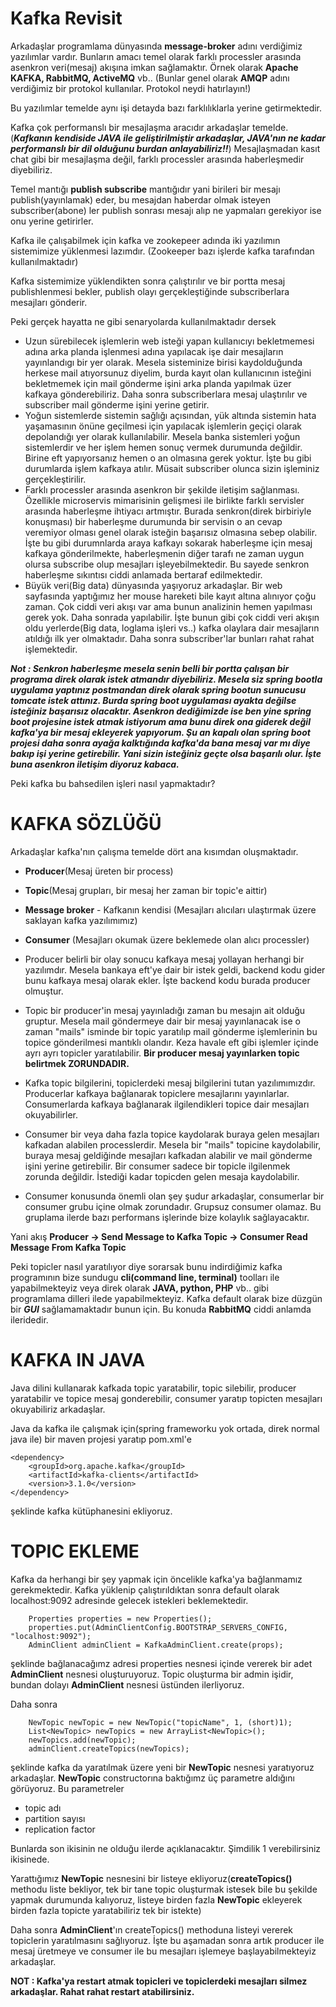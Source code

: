 # Kafka Revisit

Arkadaşlar programlama dünyasında **message-broker** adını verdiğimiz yazılımlar vardır. Bunların amacı temel olarak farklı processler arasında asenkron veri(mesaj) akışına imkan sağlamaktır. Örnek olarak **Apache KAFKA, RabbitMQ, ActiveMQ** vb.. (Bunlar genel olarak **AMQP** adını verdiğimiz bir protokol kullanılar. Protokol neydi hatırlayın!)

Bu yazılımlar temelde aynı işi detayda bazı farklılıklarla yerine getirmektedir. 

Kafka çok performanslı bir mesajlaşma aracıdır arkadaşlar temelde.(***Kafkanın kendiside JAVA ile geliştirilmiştir arkadaşlar, JAVA'nın ne kadar performanslı bir dil olduğunu burdan anlayabiliriz!!***) Mesajlaşmadan kasıt chat gibi bir mesajlaşma değil, farklı processler arasında haberleşmedir diyebiliriz. 

Temel mantığı **publish subscribe** mantığıdır yani birileri bir mesajı publish(yayınlamak) eder, bu mesajdan haberdar olmak isteyen subscriber(abone) ler publish sonrası mesajı alıp ne yapmaları gerekiyor ise onu yerine getirirler.

Kafka ile çalışabilmek için kafka ve zookepeer adında iki yazılımın sistemimize yüklenmesi lazımdır. (Zookeeper bazı işlerde kafka tarafından kullanılmaktadır)

Kafka sistemimize yüklendikten sonra çalıştırılır ve bir portta mesaj publishlenmesi bekler, publish olayı gerçekleştiğinde subscriberlara mesajları gönderir.

Peki gerçek hayatta ne gibi senaryolarda kullanılmaktadır dersek

* Uzun sürebilecek işlemlerin web isteği yapan kullanıcıyı bekletmemesi adına arka planda işlenmesi adına yapılacak işe dair mesajların yayınlandıgı bir yer olarak. Mesela sisteminize birisi kaydolduğunda herkese mail atıyorsunuz diyelim, burda kayıt olan kullanıcının isteğini bekletmemek için mail gönderme işini arka planda yapılmak üzer kafkaya gönderebiliriz. Daha sonra subscriberlara mesaj ulaştırılır ve subscriber mail gönderme işini yerine getirir.
* Yoğun sistemlerde sistemin sağlığı açısından, yük altında sistemin hata yaşamasının önüne geçilmesi için yapılacak işlemlerin geçiçi olarak depolandığı yer olarak kullanılabilir. Mesela banka sistemleri yoğun sistemlerdir ve her işlem hemen sonuç vermek durumunda değildir. Birine eft yapıyorsanız hemen o an olmasına gerek yoktur. İşte bu gibi durumlarda işlem kafkaya atılır. Müsait subscriber olunca sizin işleminiz gerçekleştirilir. 
* Farklı processler arasında asenkron bir şekilde iletişim sağlanması. Özellikle microservis mimarisinin gelişmesi ile birlikte farklı servisler arasında haberleşme ihtiyacı artmıştır. Burada senkron(direk birbiriyle konuşması) bir haberleşme durumunda bir servisin o an cevap veremiyor olması genel olarak isteğin başarısız olmasına sebep olabilir. İşte bu gibi durumnlarda araya kafkayı sokarak haberleşme için mesaj kafkaya gönderilmekte, haberleşmenin diğer tarafı ne zaman uygun olursa subscribe olup mesajları işleyebilmektedir. Bu sayede senkron haberleşme sıkıntısı ciddi anlamada bertaraf edilmektedir.
* Büyük veri(Big data) dünyasında yaşıyoruz arkadaşlar. Bir web sayfasında yaptığımız her mouse hareketi bile kayıt altına alınıyor çoğu zaman. Çok ciddi veri akışı var ama bunun analizinin hemen yapılması gerek yok. Daha sonrada yapılabilir. İşte bunun gibi çok ciddi veri akışın oldu yerlerde(Big data, loglama işleri vs..) kafka olaylara dair mesajların atıldığı ilk yer olmaktadır. Daha sonra subscriber'lar bunları rahat rahat işlemektedir.

***Not : Senkron haberleşme mesela senin belli bir portta çalışan bir programa direk olarak istek atmandır diyebiliriz. Mesela siz spring bootla uygulama yaptınız postmandan direk olarak spring bootun sunucusu tomcate istek attınız. Burda spring boot uygulaması ayakta değilse isteğiniz başarısız olacaktır. Asenkron dediğimizde ise ben yine spring boot projesine istek atmak istiyorum ama bunu direk ona giderek değil kafka'ya bir mesaj ekleyerek yapıyorum. Şu an kapalı olan spring boot projesi daha sonra ayağa kalktığında kafka'da bana mesaj var mı diye bakıp işi yerine getirebilir. Yani sizin isteğiniz geçte olsa başarılı olur. İşte buna asenkron iletişim diyoruz kabaca.***

Peki kafka bu bahsedilen işleri nasıl yapmaktadır?

# KAFKA SÖZLÜĞÜ
Arkadaşlar kafka'nın çalışma temelde dört ana kısımdan oluşmaktadır.
* **Producer**(Mesaj üreten bir process)
* **Topic**(Mesaj grupları, bir mesaj her zaman bir topic'e aittir)
* **Message broker** - Kafkanın kendisi (Mesajları alıcıları ulaştırmak üzere saklayan kafka yazılımımız)
* **Consumer** (Mesajları okumak üzere beklemede olan alıcı processler)

* Producer belirli bir olay sonucu kafkaya mesaj yollayan herhangi bir yazılımdır. Mesela bankaya eft'ye dair bir istek geldi, backend kodu gider bunu kafkaya mesaj olarak ekler. İşte backend kodu burada producer olmuştur.
* Topic bir producer'in mesaj yayınladığı zaman bu mesajın ait olduğu gruptur. Mesela mail göndermeye dair bir mesaj yayınlanacak ise o zaman "mails" isminde bir topic yaratılıp mail gönderme işlemlerinin bu topice gönderilmesi mantıklı olandır. Keza havale eft gibi işlemler içinde ayrı ayrı topicler yaratılabilir. **Bir producer mesaj yayınlarken topic belirtmek ZORUNDADIR.**
* Kafka topic bilgilerini, topiclerdeki mesaj bilgilerini tutan yazılımımızdır. Producerlar kafkaya bağlanarak topiclere mesajlarını yayınlarlar. Consumerlarda kafkaya bağlanarak ilgilendikleri topice dair mesajları okuyabilirler.
* Consumer bir veya daha fazla topice kaydolarak buraya gelen mesajları kafkadan alabilen processlerdir. Mesela bir "mails" topicine kaydolabilir, buraya mesaj geldiğinde mesajları kafkadan alabilir ve mail gönderme işini yerine getirebilir. Bir consumer sadece bir topicle ilgilenmek zorunda değildir. İstediği kadar topicden gelen mesaja kaydolabilir.
* Consumer konusunda önemli olan şey şudur arkadaşlar, consumerlar bir consumer grubu içine olmak zorundadır. Grupsuz consumer olamaz. Bu gruplama ilerde bazı performans işlerinde bize kolaylık sağlayacaktır.

Yani akış
**Producer -> Send Message to Kafka Topic -> Consumer Read Message From Kafka Topic**

Peki topicler nasıl yaratılıyor diye sorarsak bunu indirdiğimiz kafka programının bize sundugu **cli(command line, terminal)** toolları ile yapabilmekteyiz veya direk olarak **JAVA, python, PHP** vb.. gibi programlama dilleri ilede yapabilmekteyiz. Kafka default olarak bize düzgün bir ***GUI*** sağlamamaktadır bunun için. Bu konuda **RabbitMQ** ciddi anlamda ileridedir. 

# KAFKA IN JAVA
Java dilini kullanarak kafkada topic yaratabilir, topic silebilir, producer yaratabilir ve topice mesaj gonderebilir, consumer yaratıp topicten mesajları okuyabiliriz arkadaşlar.

Java da kafka ile çalışmak için(spring frameworku yok ortada, direk normal java ile) bir maven projesi yaratıp pom.xml'e

    <dependency>
        <groupId>org.apache.kafka</groupId>
        <artifactId>kafka-clients</artifactId>
        <version>3.1.0</version>
    </dependency>

şeklinde kafka kütüphanesini ekliyoruz.

# TOPIC EKLEME
Kafka da herhangi bir şey yapmak için öncelikle kafka'ya bağlanmamız gerekmektedir. Kafka yüklenip çalıştırıldıktan sonra default olarak localhost:9092 adresinde gelecek istekleri beklemektedir.
```
    Properties properties = new Properties();
	properties.put(AdminClientConfig.BOOTSTRAP_SERVERS_CONFIG, "localhost:9092");
    AdminClient adminClient = KafkaAdminClient.create(props);
```    
    
şeklinde bağlanacağımz adresi properties nesnesi içinde vererek bir adet **AdminClient** nesnesi oluşturuyoruz. Topic oluşturma bir admin işidir, bundan dolayı **AdminClient** nesnesi üstünden ilerliyoruz.

Daha sonra
```
    NewTopic newTopic = new NewTopic("topicName", 1, (short)1);
    List<NewTopic> newTopics = new ArrayList<NewTopic>();
    newTopics.add(newTopic);
    adminClient.createTopics(newTopics);
```    

şeklinde kafka da yaratılmak üzere yeni bir **NewTopic** nesnesi yaratıyoruz arkadaşlar. **NewTopic** constructorına baktığımz üç parametre aldığını görüyoruz. Bu parametreler

* topic adı
* partition sayısı
* replication factor

Bunlarda son ikisinin ne olduğu ilerde açıklanacaktır. Şimdilik 1 verebilirsiniz ikisinede.

Yarattığımız **NewTopic** nesnesini bir listeye ekliyoruz(**createTopics()** methodu liste bekliyor, tek bir tane topic oluşturmak istesek bile bu şekilde yapmak durumunda kalıyoruz, listeye birden fazla **NewTopic** ekleyerek birden fazla topicte yaratabiliriz tek bir istekte)

Daha sonra **AdminClient**'ın createTopics() methoduna listeyi vererek topiclerin yaratılmasını sağlıyoruz.
İşte bu aşamadan sonra artık producer ile mesaj üretmeye ve consumer ile bu mesajları işlemeye başlayabilmekteyiz arkadaşlar.

**NOT : Kafka'ya restart atmak topicleri ve topiclerdeki mesajları silmez arkadaşlar. Rahat rahat restart atabilirsiniz.**


    








